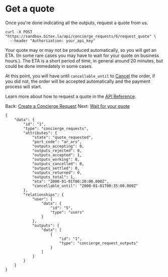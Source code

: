 # Get a quote

Once you're done indicating all the outputs, request a quote from us.

```
curl -X POST "https://sandbox.bitex.la/api/concierge_requests/6/request_quote" \
  --header "Authorization: your_api_key"
```

Your quote may or may not be produced automatically, so you will get an ETA. (In some rare cases you may have to wait for your quote on business hours.). 
The ETA is a short period of time, in general around 20 minutes, but could be done immedately in some cases.

At this point, you will have until `cancellable_until` to [Cancel](/concierge/cancelling) the order, if you did not, the order will be accepted automatically and the payment process will start.

Learn more about how to request a quote in the
[API Reference](https://developers.bitex.la/#9f8d8570-db6b-4f1f-8d0c-8cb440bf7f5c).

<div class="footer-nav">
  <span>
    Back:
    <a href="/concierge/request">Create a Concierge Request</a>
  </span>
  <span class="forth">
      Next: 
      <a href="/concierge/wait">Wait for your quote</a>
  </span>
</div>





```
{
    "data": {
        "id": "1",
        "type": "concierge_requests",
        "attributes": {
            "state": "quote_requested",
            "port_code": "ar_ars",
            "outputs_accepting": 0,
            "outputs_rejected": 0,
            "outputs_accepted": 1,
            "outputs_working": 0,
            "outputs_cancelled": 0,
            "outputs_settled": 0,
            "outputs_returned": 0,
            "outputs_total": 1,
            "eta": "2000-01-01T00:20:00.000Z",
            "cancellable_until": "2000-01-01T00:35:00.000Z"
        },
        "relationships": {
            "user": {
                "data": {
                    "id": "5",
                    "type": "users"
                }
            },
            "outputs": {
                "data": [
                    {
                        "id": "1",
                        "type": "concierge_request_outputs"
                    }
                ]
            }
        }
    }
}
```